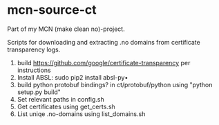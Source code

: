 # mcn-source-ct

Part of my MCN (make clean no)-project.

Scripts for downloading and extracting .no domains from certificate transparency logs.

1. build https://github.com/google/certificate-transparency per instructions
2. Install ABSL: sudo pip2 install absl-py•
3. build python protobuf bindings? in ct/protobuf/python using "python setup.py build"
4. Set relevant paths in config.sh
5. Get certificates using get_certs.sh
6. List uniqe .no-domains using list_domains.sh

